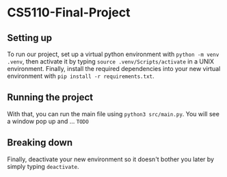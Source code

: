 # CS5110-Final-Project

## Setting up
To run our project, set up a virtual python environment with `python -m venv .venv`, then activate it by typing `source .venv/Scripts/activate` in a UNIX environment. Finally, install the required dependencies into your new virtual environment with `pip install -r requirements.txt`.

## Running the project
With that, you can run the main file using `python3 src/main.py`.
You will see a window pop up and ... `TODO`

## Breaking down
Finally, deactivate your new environment so it doesn't bother you later by simply typing `deactivate`.
